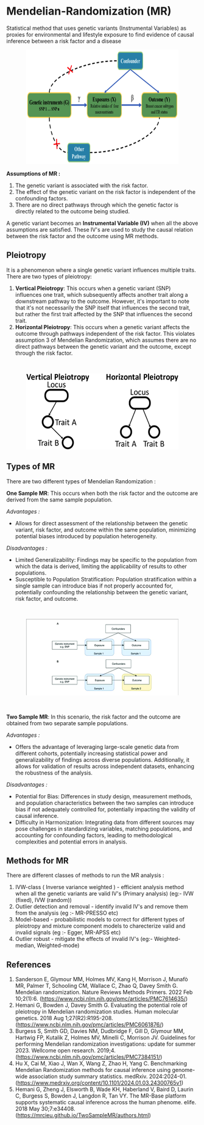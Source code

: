 # Mendelian-Randomization (MR)
Statistical method that uses genetic variants (Instrumental Variables) as proxies for environmental and lifestyle exposure to find evidence of causal inference between a risk factor and a disease

<p align="center">
  <img src="MR.png" width="400" height="300" alt="Alt Text">
</p>

**Assumptions of MR :**
1. The genetic variant is associated with the risk factor.
2. The effect of the genetic variant on the risk factor is independent of the confounding factors.
3. There are no direct pathways through which the genetic factor is directly related to the outcome being studied.

A genetic variant becomes an **Instrumental Variable (IV)** when all the above assumptions are satisfied. These IV's are used to study the causal relation between the risk factor and the outcome using MR methods.

## Pleiotropy 

It is a phenomenon where a single genetic variant influences multiple traits.
There are two types of pleiotropy:
1. **Vertical Pleiotropy**: This occurs when a genetic variant (SNP) influences one trait, which subsequently affects another trait along a downstream pathway to the outcome. However, it's important to note that it's not necessarily the SNP itself that influences the second trait, but rather the first trait affected by the SNP that influences the second trait.
2. **Horizontal Pleiotropy**: This occurs when a genetic variant affects the outcome through pathways independent of the risk factor. This violates assumption 3 of Mendelian Randomization, which assumes there are no direct pathways between the genetic variant and the outcome, except through the risk factor.
<br>
<p align="center">
  <img src="Schematic-of-different-types-of-pleiotropy-Previous-studies-distinguish-between-vertical.png" width="400" height="200" alt="Alt Text">
</p>

## Types of MR
There are two different types of Mendelian Randomization :

**One Sample MR**: This occurs when both the risk factor and the outcome are derived from the same sample population.

_Advantages :_
- Allows for direct assessment of the relationship between the genetic variant, risk factor, and outcome within the same population, minimizing potential biases introduced by population heterogeneity.

_Disadvantages :_
- Limited Generalizability: Findings may be specific to the population from which the data is derived, limiting the applicability of results to other populations.
- Susceptible to Population Stratification: Population stratification within a single sample can introduce bias if not properly accounted for, potentially confounding the relationship between the genetic variant, risk factor, and outcome.
<br>
<p align="center">
  <img src="One-sample-and-two-sample-Mendelian-randomization-study-designs-A-One-sample.png" width="400" height="200" alt="Alt Text">
</p>
<br>

**Two Sample MR**: In this scenario, the risk factor and the outcome are obtained from two separate sample populations.

_Advantages :_
- Offers the advantage of leveraging large-scale genetic data from different cohorts, potentially increasing statistical power and generalizability of findings across diverse populations. Additionally, it allows for validation of results across independent datasets, enhancing the robustness of the analysis.
  
_Disadvantages :_
- Potential for Bias: Differences in study design, measurement methods, and population characteristics between the two samples can introduce bias if not adequately controlled for, potentially impacting the validity of causal inference.
- Difficulty in Harmonization: Integrating data from different sources may pose challenges in standardizing variables, matching populations, and accounting for confounding factors, leading to methodological complexities and potential errors in analysis.



## Methods for MR

There are different classes of methods to run the MR analysis :

1. IVW-class ( Inverse variance weighted ) - efficient analysis method when all the genetic variants are valid IV's (Primary analysis) (eg:- IVW (fixed), IVW (random))
2. Outlier detection and removal - identify invalid IV's and remove them from the analysis (eg :- MR-PRESSO etc)
3. Model-based - probabilistic models to correct for different types of pleiotropy and mixture component models to charecterize valid and invalid signals (eg :- Egger, MR-APSS etc)
4. Outlier robust - mitigate the effects of invalid IV's (eg:- Weighted-median, Weighted-mode)

## References 

1. Sanderson E, Glymour MM, Holmes MV, Kang H, Morrison J, Munafò MR, Palmer T, Schooling CM, Wallace C, Zhao Q, Davey Smith G. Mendelian randomization. Nature Reviews Methods Primers. 2022 Feb 10;2(1):6. (https://www.ncbi.nlm.nih.gov/pmc/articles/PMC7614635/)
2. Hemani G, Bowden J, Davey Smith G. Evaluating the potential role of pleiotropy in Mendelian randomization studies. Human molecular genetics. 2018 Aug 1;27(R2):R195-208. (https://www.ncbi.nlm.nih.gov/pmc/articles/PMC6061876/)
3. Burgess S, Smith GD, Davies NM, Dudbridge F, Gill D, Glymour MM, Hartwig FP, Kutalik Z, Holmes MV, Minelli C, Morrison JV. Guidelines for performing Mendelian randomization investigations: update for summer 2023. Wellcome open research. 2019;4. (https://www.ncbi.nlm.nih.gov/pmc/articles/PMC7384151/)
4. Hu X, Cai M, Xiao J, Wan X, Wang Z, Zhao H, Yang C. Benchmarking Mendelian Randomization methods for causal inference using genome-wide association study summary statistics. medRxiv. 2024:2024-01. (https://www.medrxiv.org/content/10.1101/2024.01.03.24300765v1)
5. Hemani G, Zheng J, Elsworth B, Wade KH, Haberland V, Baird D, Laurin C, Burgess S, Bowden J, Langdon R, Tan VY. The MR-Base platform supports systematic causal inference across the human phenome. elife. 2018 May 30;7:e34408. (https://mrcieu.github.io/TwoSampleMR/authors.html)

